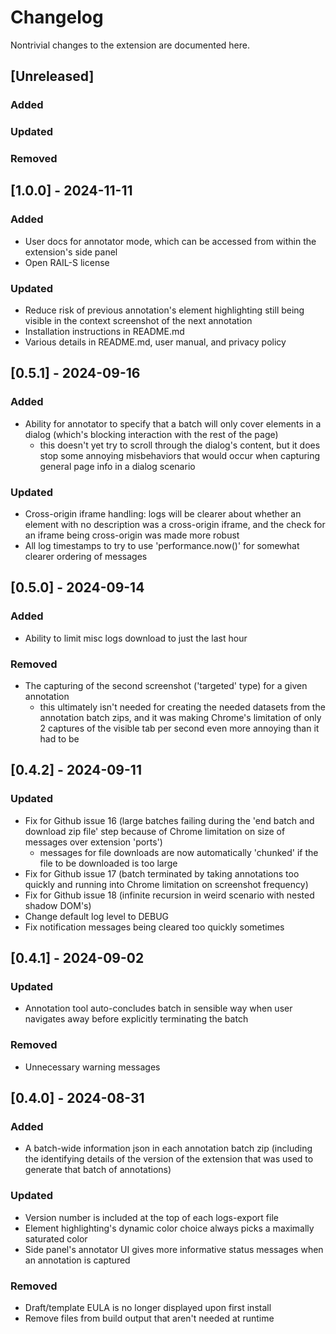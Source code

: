 # Changelog
Nontrivial changes to the extension are documented here.


## [Unreleased]
### Added

### Updated

### Removed


## [1.0.0] - 2024-11-11
### Added
- User docs for annotator mode, which can be accessed from within the extension's side panel
- Open RAIL-S license
### Updated
- Reduce risk of previous annotation's element highlighting still being visible in the context screenshot of the next annotation
- Installation instructions in README.md
- Various details in README.md, user manual, and privacy policy

## [0.5.1] - 2024-09-16
### Added
- Ability for annotator to specify that a batch will only cover elements in a dialog (which's blocking interaction with the rest of the page)
  - this doesn't yet try to scroll through the dialog's content, but it does stop some annoying misbehaviors that would occur when capturing general page info in a dialog scenario
### Updated
- Cross-origin iframe handling: logs will be clearer about whether an element with no description was a cross-origin iframe, and the check for an iframe being cross-origin was made more robust
- All log timestamps to try to use 'performance.now()' for somewhat clearer ordering of messages

## [0.5.0] - 2024-09-14
### Added
- Ability to limit misc logs download to just the last hour
### Removed
- The capturing of the second screenshot ('targeted' type) for a given annotation
  - this ultimately isn't needed for creating the needed datasets from the annotation batch zips, and it was making Chrome's limitation of only 2 captures of the visible tab per second even more annoying than it had to be

## [0.4.2] - 2024-09-11
### Updated
- Fix for Github issue 16 (large batches failing during the 'end batch and download zip file' step because of Chrome limitation on size of messages over extension 'ports')
  - messages for file downloads are now automatically 'chunked' if the file to be downloaded is too large  
- Fix for Github issue 17 (batch terminated by taking annotations too quickly and running into Chrome limitation on screenshot frequency)
- Fix for Github issue 18 (infinite recursion in weird scenario with nested shadow DOM's)
- Change default log level to DEBUG
- Fix notification messages being cleared too quickly sometimes

## [0.4.1] - 2024-09-02
### Updated
- Annotation tool auto-concludes batch in sensible way when user navigates away before explicitly terminating the batch
### Removed
- Unnecessary warning messages

## [0.4.0] - 2024-08-31
### Added
- A batch-wide information json in each annotation batch zip (including the identifying details of the version of the extension that was used to generate that batch of annotations)

### Updated
- Version number is included at the top of each logs-export file
- Element highlighting's dynamic color choice always picks a maximally saturated color
- Side panel's annotator UI gives more informative status messages when an annotation is captured

### Removed
- Draft/template EULA is no longer displayed upon first install
- Remove files from build output that aren't needed at runtime

